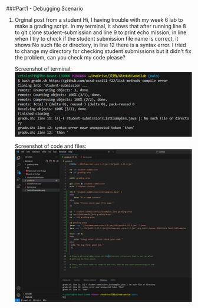 ###Part1 - Debugging Scenario
1) Orginal post from a student
   Hi, I having trouble with my week 6 lab to make a grading script. In my terminal, it shows that after running line 8 to git clone
   student-submission and line 9 to print echo mission, in line when I try to check if the student submission file name is correct, it shows No such file
   or directory, in line 12 there is a syntax error. I tried to change my directory for checking student submissions but it didn't fix the problem,
   can you check my code please? <br />
   
   Screenshot of terminal:<br />
   <img src="1.png" alt="drawing" width="600"/> <br />

    Screenshot of code and files: <br />
    <img src="2.png" alt="drawing" width="800"/> <br />
    
    

